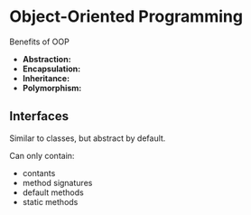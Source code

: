 # Object-Oriented Programming

Benefits of OOP
- __Abstraction:__
- __Encapsulation:__
- __Inheritance:__
- __Polymorphism:__

## Interfaces
Similar to classes, but abstract by default.

Can only contain:
- contants
- method signatures
- default methods
- static methods